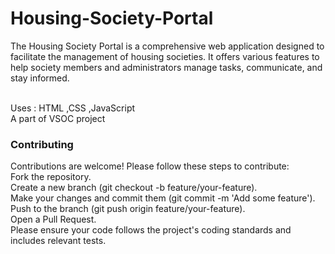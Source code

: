 # Housing-Society-Portal
<p>The Housing Society Portal is a comprehensive web application designed to facilitate the management of housing societies. It offers various features to help society members and administrators manage tasks, communicate, and stay informed.</p>
<br>
Uses : HTML ,CSS ,JavaScript<br>
A part of VSOC project<br>
<h3>Contributing</h3>
Contributions are welcome! Please follow these steps to contribute:
<br>
Fork the repository.<br>
Create a new branch (git checkout -b feature/your-feature).<br>
Make your changes and commit them (git commit -m 'Add some feature').<br>
Push to the branch (git push origin feature/your-feature).<br>
Open a Pull Request.<br>
Please ensure your code follows the project's coding standards and includes relevant tests.<br>

